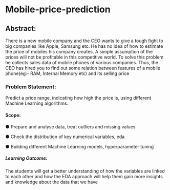# Mobile-price-prediction

## Abstract:
There is a new mobile company and the CEO wants to give a tough fight to big companies like Apple, Samsung etc. He has no idea of how to estimate the price of mobiles his company creates. A simple assumption of the prices will not be profitable in this competitive world. To solve this problem he collects sales data of mobile phones of various companies. Thus, the CEO has hired you to find out some relation between features of a mobile phone(eg:- RAM, Internal Memory etc) and its selling price

### Problem Statement:
Predict a price range, indicating how high the price is, using different Machine Learning algorithms.

#### Scope:
● Prepare and analyse data, treat outliers and missing values

● Check the distribution of key numerical variables, eda 

● Building different Machine Learning models, hyperparameter tuning

##### Learning Outcome:
The students will get a better understanding of how the variables are linked to each other and how the EDA approach will help them gain more insights and knowledge about the data that we have
